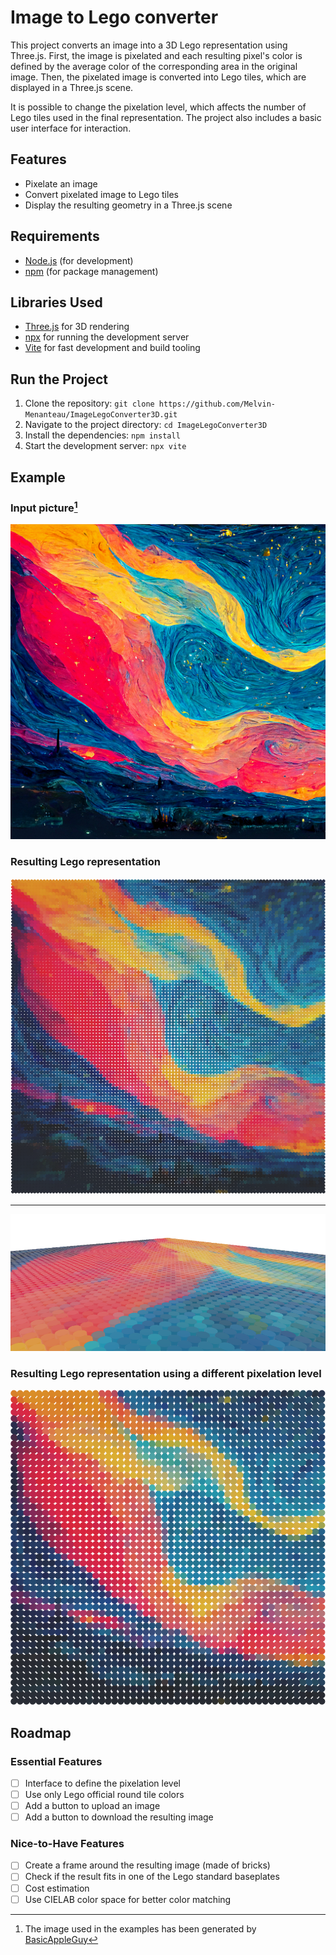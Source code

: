 # Image to Lego converter

This project converts an image into a 3D Lego representation using Three.js. First, the image is pixelated and each resulting pixel's color is defined by the average color of the corresponding area in the original image. Then, the pixelated image is converted into Lego tiles, which are displayed in a Three.js scene.

It is possible to change the pixelation level, which affects the number of Lego tiles used in the final representation. The project also includes a basic user interface for interaction.

## Features

- Pixelate an image
- Convert pixelated image to Lego tiles
- Display the resulting geometry in a Three.js scene

## Requirements

- [Node.js](https://nodejs.org/) (for development)
- [npm](https://www.npmjs.com/) (for package management)

## Libraries Used

- [Three.js](https://threejs.org/) for 3D rendering
- [npx](https://www.npmjs.com/package/npx) for running the development server
- [Vite](https://vitejs.dev/) for fast development and build tooling

## Run the Project

1. Clone the repository: ```git clone https://github.com/Melvin-Menanteau/ImageLegoConverter3D.git```
2. Navigate to the project directory: ```cd ImageLegoConverter3D```
3. Install the dependencies: ```npm install```
4. Start the development server: ```npx vite```

## Example

### Input picture[^artist]

![Input Image](./documentation/resources/images/1.png)

### Resulting Lego representation

![Lego Representation](./documentation/resources/images/pixelated_image_1.png)

----

![Lego Representation perspective view](./documentation/resources/images/pixelated_image_1_pespective.png)

### Resulting Lego representation using a different pixelation level

![Lego Representation with Different Pixelation](./documentation/resources/images/pixelated_image_2.png)

## Roadmap

### Essential Features

- [ ] Interface to define the pixelation level
- [ ] Use only Lego official round tile colors
- [ ] Add a button to upload an image
- [ ] Add a button to download the resulting image

### Nice-to-Have Features

- [ ] Create a frame around the resulting image (made of bricks)
- [ ] Check if the result fits in one of the Lego standard baseplates
- [ ] Cost estimation
- [ ] Use CIELAB color space for better color matching

[^artist]:
    The image used in the examples has been generated by [BasicAppleGuy](https://basicappleguy.com/basicappleblog/bigstarrysur)